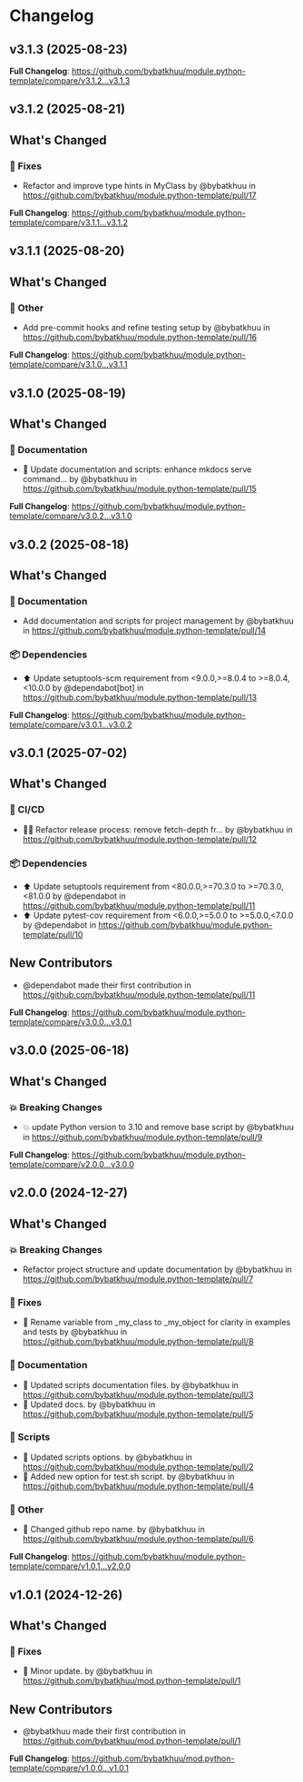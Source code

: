# Changelog

## v3.1.3 (2025-08-23)

<!-- Release notes generated using configuration in .github/release.yml at v3.1.3 -->



**Full Changelog**: https://github.com/bybatkhuu/module.python-template/compare/v3.1.2...v3.1.3

## v3.1.2 (2025-08-21)

<!-- Release notes generated using configuration in .github/release.yml at v3.1.2 -->

## What's Changed
### 🐛 Fixes
* Refactor and improve type hints in MyClass by @bybatkhuu in https://github.com/bybatkhuu/module.python-template/pull/17


**Full Changelog**: https://github.com/bybatkhuu/module.python-template/compare/v3.1.1...v3.1.2

## v3.1.1 (2025-08-20)

<!-- Release notes generated using configuration in .github/release.yml at v3.1.1 -->

## What's Changed
### 💬 Other
* Add pre-commit hooks and refine testing setup by @bybatkhuu in https://github.com/bybatkhuu/module.python-template/pull/16


**Full Changelog**: https://github.com/bybatkhuu/module.python-template/compare/v3.1.0...v3.1.1

## v3.1.0 (2025-08-19)

<!-- Release notes generated using configuration in .github/release.yml at v3.1.0 -->

## What's Changed
### 📝 Documentation
* :memo: Update documentation and scripts: enhance mkdocs serve command… by @bybatkhuu in https://github.com/bybatkhuu/module.python-template/pull/15


**Full Changelog**: https://github.com/bybatkhuu/module.python-template/compare/v3.0.2...v3.1.0

## v3.0.2 (2025-08-18)

<!-- Release notes generated using configuration in .github/release.yml at v3.0.2 -->

## What's Changed
### 📝 Documentation
* Add documentation and scripts for project management by @bybatkhuu in https://github.com/bybatkhuu/module.python-template/pull/14
### 📦 Dependencies
* ⬆️ Update setuptools-scm requirement from <9.0.0,>=8.0.4 to >=8.0.4,<10.0.0 by @dependabot[bot] in https://github.com/bybatkhuu/module.python-template/pull/13


**Full Changelog**: https://github.com/bybatkhuu/module.python-template/compare/v3.0.1...v3.0.2

## v3.0.1 (2025-07-02)

<!-- Release notes generated using configuration in .github/release.yml at v3.0.1 -->

## What's Changed
### 👷 CI/CD
* :hammer::green_heart: Refactor release process: remove fetch-depth fr… by @bybatkhuu in https://github.com/bybatkhuu/module.python-template/pull/12
### 📦 Dependencies
* ⬆️ Update setuptools requirement from <80.0.0,>=70.3.0 to >=70.3.0,<81.0.0 by @dependabot in https://github.com/bybatkhuu/module.python-template/pull/11
* ⬆️ Update pytest-cov requirement from <6.0.0,>=5.0.0 to >=5.0.0,<7.0.0 by @dependabot in https://github.com/bybatkhuu/module.python-template/pull/10

## New Contributors
* @dependabot made their first contribution in https://github.com/bybatkhuu/module.python-template/pull/11

**Full Changelog**: https://github.com/bybatkhuu/module.python-template/compare/v3.0.0...v3.0.1

## v3.0.0 (2025-06-18)

<!-- Release notes generated using configuration in .github/release.yml at v3.0.0 -->

## What's Changed
### 💥 Breaking Changes
* :boom: update Python version to 3.10 and remove base script by @bybatkhuu in https://github.com/bybatkhuu/module.python-template/pull/9


**Full Changelog**: https://github.com/bybatkhuu/module.python-template/compare/v2.0.0...v3.0.0

## v2.0.0 (2024-12-27)

<!-- Release notes generated using configuration in .github/release.yml at v2.0.0 -->

## What's Changed
### 💥 Breaking Changes
* Refactor project structure and update documentation by @bybatkhuu in https://github.com/bybatkhuu/module.python-template/pull/7
### 🐛 Fixes
* :memo: Rename variable from _my_class to _my_object for clarity in examples and tests by @bybatkhuu in https://github.com/bybatkhuu/module.python-template/pull/8
### 📝 Documentation
* :memo: Updated scripts documentation files. by @bybatkhuu in https://github.com/bybatkhuu/module.python-template/pull/3
* :memo: Updated docs. by @bybatkhuu in https://github.com/bybatkhuu/module.python-template/pull/5
### 🔨 Scripts
* :hammer: Updated scripts options. by @bybatkhuu in https://github.com/bybatkhuu/module.python-template/pull/2
* :hammer: Added new option for test.sh script. by @bybatkhuu in https://github.com/bybatkhuu/module.python-template/pull/4
### 💬 Other
* :truck: Changed github repo name. by @bybatkhuu in https://github.com/bybatkhuu/module.python-template/pull/6


**Full Changelog**: https://github.com/bybatkhuu/module.python-template/compare/v1.0.1...v2.0.0

## v1.0.1 (2024-12-26)

<!-- Release notes generated using configuration in .github/release.yml at v1.0.1 -->

## What's Changed
### 🐛 Fixes
* :art: Minor update. by @bybatkhuu in https://github.com/bybatkhuu/mod.python-template/pull/1

## New Contributors
* @bybatkhuu made their first contribution in https://github.com/bybatkhuu/mod.python-template/pull/1

**Full Changelog**: https://github.com/bybatkhuu/mod.python-template/compare/v1.0.0...v1.0.1
